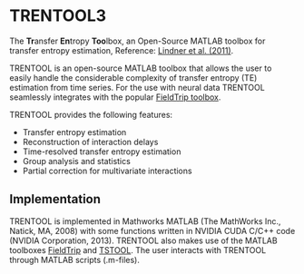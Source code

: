 # TRENTOOL3
The **Tr**ansfer **En**tropy **Too**lbox, an Open-Source MATLAB toolbox for transfer entropy estimation, Reference: [Lindner et al. (2011)](http://www.biomedcentral.com/1471-2202/12/119).

TRENTOOL is an open-source MATLAB toolbox that allows the user to easily handle the considerable complexity of transfer entropy (TE) estimation from time series. For the use with neural data TRENTOOL seamlessly
integrates with the popular [FieldTrip toolbox](http://www.fieldtriptoolbox.org/).

TRENTOOL provides the following features:
* Transfer entropy estimation 
* Reconstruction of interaction delays 
* Time-resolved transfer entropy estimation
* Group analysis and statistics
* Partial correction for multivariate interactions

## Implementation
TRENTOOL is implemented in Mathworks MATLAB (The MathWorks Inc., Natick, MA, 2008) with some functions written in NVIDIA CUDA C/C++ code (NVIDIA Corporation, 2013). TRENTOOL also makes use of the MATLAB toolboxes [FieldTrip](http://www.fieldtriptoolbox.org/) and [TSTOOL](http://www.dpi.physik.uni-goettingen.de/tstool/). The user interacts with TRENTOOL through MATLAB scripts (.m-files).
